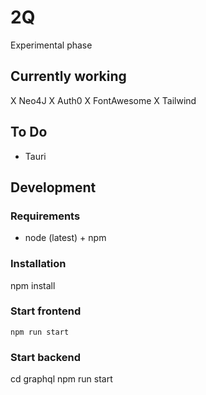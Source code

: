 # 2Q
Experimental phase

## Currently working
X Neo4J
X Auth0
X FontAwesome
X Tailwind

## To Do
- Tauri

## Development

### Requirements
 - node (latest) + npm

### Installation
  npm install

### Start frontend
	npm run start

### Start backend
  cd graphql
  npm run start
